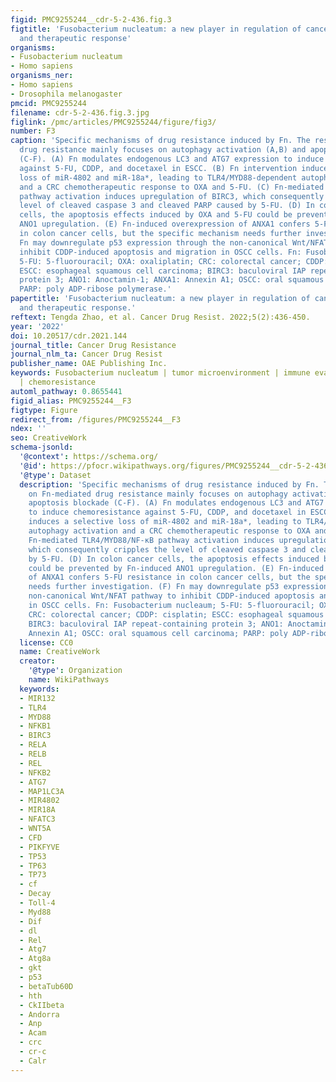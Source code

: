```yaml
---
figid: PMC9255244__cdr-5-2-436.fig.3
figtitle: 'Fusobacterium nucleatum: a new player in regulation of cancer development
  and therapeutic response'
organisms:
- Fusobacterium nucleatum
- Homo sapiens
organisms_ner:
- Homo sapiens
- Drosophila melanogaster
pmcid: PMC9255244
filename: cdr-5-2-436.fig.3.jpg
figlink: /pmc/articles/PMC9255244/figure/fig3/
number: F3
caption: 'Specific mechanisms of drug resistance induced by Fn. The research on Fn-mediated
  drug resistance mainly focuses on autophagy activation (A,B) and apoptosis blockade
  (C-F). (A) Fn modulates endogenous LC3 and ATG7 expression to induce chemoresistance
  against 5-FU, CDDP, and docetaxel in ESCC. (B) Fn intervention induces a selective
  loss of miR-4802 and miR-18a*, leading to TLR4/MYD88-dependent autophagy activation
  and a CRC chemotherapeutic response to OXA and 5-FU. (C) Fn-mediated TLR4/MYD88/NF-κB
  pathway activation induces upregulation of BIRC3, which consequently cripples the
  level of cleaved caspase 3 and cleaved PARP caused by 5-FU. (D) In colon cancer
  cells, the apoptosis effects induced by OXA and 5-FU could be prevented by Fn-induced
  ANO1 upregulation. (E) Fn-induced overexpression of ANXA1 confers 5-FU resistance
  in colon cancer cells, but the specific mechanism needs further investigation. (F)
  Fn may downregulate p53 expression through the non-canonical Wnt/NFAT pathway to
  inhibit CDDP-induced apoptosis and migration in OSCC cells. Fn: Fusobacterium nucleaum;
  5-FU: 5-fluorouracil; OXA: oxaliplatin; CRC: colorectal cancer; CDDP: cisplatin;
  ESCC: esophageal squamous cell carcinoma; BIRC3: baculoviral IAP repeat-containing
  protein 3; ANO1: Anoctamin-1; ANXA1: Annexin A1; OSCC: oral squamous cell carcinoma;
  PARP: poly ADP-ribose polymerase.'
papertitle: 'Fusobacterium nucleatum: a new player in regulation of cancer development
  and therapeutic response.'
reftext: Tengda Zhao, et al. Cancer Drug Resist. 2022;5(2):436-450.
year: '2022'
doi: 10.20517/cdr.2021.144
journal_title: Cancer Drug Resistance
journal_nlm_ta: Cancer Drug Resist
publisher_name: OAE Publishing Inc.
keywords: Fusobacterium nucleatum | tumor microenvironment | immune evasion | metastasis
  | chemoresistance
automl_pathway: 0.8655441
figid_alias: PMC9255244__F3
figtype: Figure
redirect_from: /figures/PMC9255244__F3
ndex: ''
seo: CreativeWork
schema-jsonld:
  '@context': https://schema.org/
  '@id': https://pfocr.wikipathways.org/figures/PMC9255244__cdr-5-2-436.fig.3.html
  '@type': Dataset
  description: 'Specific mechanisms of drug resistance induced by Fn. The research
    on Fn-mediated drug resistance mainly focuses on autophagy activation (A,B) and
    apoptosis blockade (C-F). (A) Fn modulates endogenous LC3 and ATG7 expression
    to induce chemoresistance against 5-FU, CDDP, and docetaxel in ESCC. (B) Fn intervention
    induces a selective loss of miR-4802 and miR-18a*, leading to TLR4/MYD88-dependent
    autophagy activation and a CRC chemotherapeutic response to OXA and 5-FU. (C)
    Fn-mediated TLR4/MYD88/NF-κB pathway activation induces upregulation of BIRC3,
    which consequently cripples the level of cleaved caspase 3 and cleaved PARP caused
    by 5-FU. (D) In colon cancer cells, the apoptosis effects induced by OXA and 5-FU
    could be prevented by Fn-induced ANO1 upregulation. (E) Fn-induced overexpression
    of ANXA1 confers 5-FU resistance in colon cancer cells, but the specific mechanism
    needs further investigation. (F) Fn may downregulate p53 expression through the
    non-canonical Wnt/NFAT pathway to inhibit CDDP-induced apoptosis and migration
    in OSCC cells. Fn: Fusobacterium nucleaum; 5-FU: 5-fluorouracil; OXA: oxaliplatin;
    CRC: colorectal cancer; CDDP: cisplatin; ESCC: esophageal squamous cell carcinoma;
    BIRC3: baculoviral IAP repeat-containing protein 3; ANO1: Anoctamin-1; ANXA1:
    Annexin A1; OSCC: oral squamous cell carcinoma; PARP: poly ADP-ribose polymerase.'
  license: CC0
  name: CreativeWork
  creator:
    '@type': Organization
    name: WikiPathways
  keywords:
  - MIR132
  - TLR4
  - MYD88
  - NFKB1
  - BIRC3
  - RELA
  - RELB
  - REL
  - NFKB2
  - ATG7
  - MAP1LC3A
  - MIR4802
  - MIR18A
  - NFATC3
  - WNT5A
  - CFD
  - PIKFYVE
  - TP53
  - TP63
  - TP73
  - cf
  - Decay
  - Toll-4
  - Myd88
  - Dif
  - dl
  - Rel
  - Atg7
  - Atg8a
  - gkt
  - p53
  - betaTub60D
  - hth
  - CkIIbeta
  - Andorra
  - Anp
  - Acam
  - crc
  - cr-c
  - Calr
---
```

